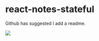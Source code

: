 # react-notes-stateful

Github has suggested I add a readme.

![](https://media.giphy.com/media/1FnPDkhFZDgoU/giphy.gif)
